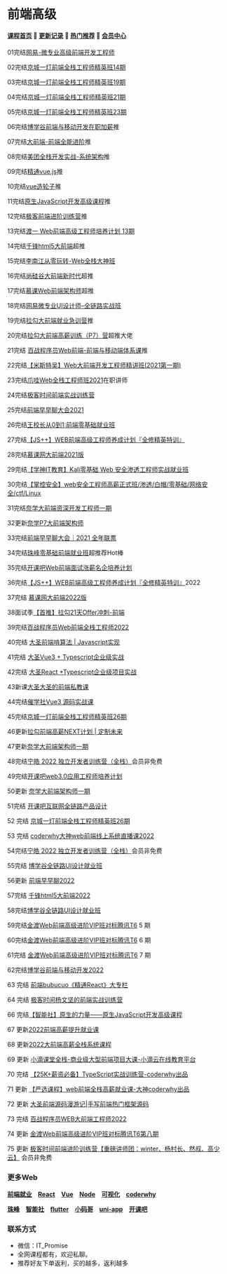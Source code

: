 # 前端高级

#### [**课程首页**](../index.md) 💖 [**更新记录**](./gxjl-2023.md) 💖 [**热门推荐**](./rmtj.md) 💖 [**会员中心**](./vip.md)

01完结[网易-微专业高级前端开发工程师](https://mooc.study.163.com/smartSpec/detail/1202816603.htm)

02完结[京城一灯前端全栈工程师精英班14期](https://ke.qq.com/course/1647350)

03完结[京城一灯前端全栈工程师精英班19期](https://ke.qq.com/course/1647350)

04完结[京城一灯前端全栈工程师精英班21期](https://ke.qq.com/course/1647350)

05完结[京城一灯前端全栈工程师精英班23期](https://ke.qq.com/course/1647350)

06完结[博学谷前端与移动开发在职加薪](https://www.boxuegu.com/course/detail-1132.html)推

07完结[大前端-前端全能进阶](https://class.imooc.com/sale/webfullstack)推

08完结[美团全栈开发实战-系统架构](https://ke.qq.com/course/443389)推

09完结[精通vue.js](https://ke.qq.com/course/package/22471)推

10完结[vue造轮子](https://xiedaimala.com/courses/6d63da67-6eea-4711-aeb4-0c3a949341dc/random/7c701b9ebc#/common)推

11完结[原生JavaScript开发高级课程](https://ke.qq.com/course/431292)推

12完结[极客前端进阶训练营](https://u.geekbang.org/subject/fe/100044701)推

13完结[渡一 Web前端高级工程师培养计划 13期](https://ke.qq.com/course/421612)

14完结[千锋html5大前端](http://wap.mobiletrain.org/dg/h5.html)超推

15完结[李南江从零玩转-Web全栈大神班](https://www.it666.com/classroom/2/introduction)

16完结[尚硅谷大前端新时代](http://www.atguigu.com/web/)超推

17完结[慕课Web前端架构师](https://class.imooc.com/sale/fearchitect)超推

18完结[网易微专业UI设计师–全链路实战班](https://study.163.com/course/introduction/1210803856.htm)

19完结[拉勾大前端就业急训营](https://kaiwu.lagou.com/fe_essential.html)推

20完结[拉勾大前端高薪训练（P7）营](https://kaiwu.lagou.com/fe_enhancement.html)超推大佬

21完结 [百战程序员Web前端-前端与移动端体系课](http://www.itbaizhan.cn/course/web)推

22完结[【米斯特吴】Web大前端开发工程师精讲班(2021第一期)](https://ke.qq.com/course/3202425)

23完结[爪哇Web全栈工程师班2021](http://www.zhaowaedu.com/#/page3_1)在职讲师

24完结[极客时间前端实战训练营](https://u.geekbang.org/subject/fe2nd)

25完结[前端早早聊大会2021](https://www.yuque.com/zaotalk)

26完结[王校长从0到1:前端零基础就业班](https://m.lizhiweike.com/channel2/444543)

27完结[【JS++】WEB前端高级工程师养成计划『全修精英特训』](https://ke.qq.com/course/334138)

28完结[慕课网大前端2021版](https://class.imooc.com/sale/webfullstack2021)

29完结[【学神IT教育】Kali零基础 Web 安全渗透工程师实战就业班](https://ke.qq.com/course/3549960)

30完结[【掌控安全】web安全工程师高薪正式班/渗透/白帽/零基础/网络安全/ctf/Linux](https://ke.qq.com/course/3615140)

31完结[奈学大前端资深开发工程师一期](https://e.naixuejiaoyu.com/detail/term_6171706346c0f_Aycl0W/25)

32更新[奈学P7大前端架构师](https://www.naixuejiaoyu.com/courseDetail?id=689)

33完结[前端早早聊大会｜2021 全年联票](https://www.huodongxing.com/go/2021)

34完结[珠峰零基础前端就业班](http://www.zhufengpeixun.cn/customize/js/index.html)超推荐Hot棒

35完结[开课吧Web前端面试涨薪名企培养计划](https://wx.kaikeba.com/vipcourse/30a1geoc3o/uu0zwtbog7)

36完结[【JS++】WEB前端高级工程师养成计划『全修精英特训』](https://ke.qq.com/course/334138)2022

37完结 [慕课网大前端2022版](https://class.imooc.com/sale/webfullstack2021)

38面试季[【首推】拉勾21天Offer冲刺-前端](https://edu.lagou.com/kw/mocha/view/KYTXM0OJ)

39完结[百战程序员Web前端全栈工程师2022](https://www.itbaizhan.com/stages/id/16)

40完结 [大圣前端啃算法 | Javascript实现](https://appx496fyc38425.h5.xiaoeknow.com/v1/goods/goods_detail/p_6206077ee4b066e96084552a?type=3)

41完结 [大圣Vue3 + Typescript企业级实战](https://appx496fyc38425.h5.xiaoeknow.com/v1/goods/goods_detail/p_620608bce4b054255d9d01fb?type=3)

42完结 [大圣React +Typescript企业级项目实战](https://appx496fyc38425.h5.xiaoeknow.com/v1/goods/goods_detail/p_620608f0e4b066e9608455cf?type=3)

43新课[大圣大圣的前端私教课](https://appx496fyc38425.h5.xiaoeknow.com/v1/goods/goods_detail/p_62163938e4b066e960885cad?type=3&product_id=p_62163938e4b066e960885cad&channel_id=)

44完结[催学社Vue3 源码实战课](https://appewiejl9g3764.h5.xiaoeknow.com/v1/goods/goods_detail/p_61fb595ce4b0beaee4275e1e)

45完结[京城一灯前端全栈工程师精英班26期](https://ke.qq.com/course/1647350)

46更新[拉勾前端高薪NEXT计划 | 定制未来](https://edu.lagou.com/growth/sem/fe-next.html)

47更新[奈学大前端架构师一期](https://e.naixuejiaoyu.com/detail/term_619bc9f2b8cb7_bq1Ajj/25)

48完结[宁皓 2022 独立开发者训练营（全栈）](https://mp.weixin.qq.com/s/ZobRzRrY-ITPqGiWDRNImQ)会员非免费

49完结[开课吧web3.0应用工程师培养计划](https://wx.kaikeba.com/vipcourse/tye3hvurya/6o38qeuxe9)

50更新 [奈学大前端架构师一期](https://e.naixuejiaoyu.com/detail/term_619bc9f2b8cb7_bq1Ajj/25)

51完结 [开课吧互联网全链路产品设计](https://www.kaikeba.com/course/vip/829)

52 完结 [京城一灯前端全栈工程师精英班26期](https://ke.qq.com/course/1647350)

53 完结 [coderwhy大神web前端线上系统直播课2022]()

54完结[宁皓 2022 独立开发者训练营（全栈）](https://mp.weixin.qq.com/s/ZobRzRrY-ITPqGiWDRNImQ)会员非免费

55完结 [博学谷全链路UI设计就业班](https://www.boxuegu.com/class/outline-3352.html)

56更新 [前端早早聊2022](https://www.yuque.com/zaotalk/posts)

57完结 [千锋html5大前端2022](http://www.mobiletrain.org/page/html5.html)

58完结[博学谷全链路UI设计就业班](https://www.boxuegu.com/class/outline-3352.html)

59完结[金渡Web前端高级进阶VIP班对标腾讯T6](https://ke.qq.com/course/461341) 5 期

60完结[金渡Web前端高级进阶VIP班对标腾讯T6](https://ke.qq.com/course/461341) 6 期

61完结 [金渡Web前端高级进阶VIP班对标腾讯T6](https://ke.qq.com/course/461341) 7 期

62完结[博学谷前端与移动开发2022](https://www.boxuegu.com/class/outline-1306.html)

63 完结 [前端bubucuo《精通React》大专栏](https://appuwwsm6cl6690.pc.xiaoe-tech.com/detail/p_62b2ce2ee4b0ba331dcb87c1/8)

64 完结 [极客时间杨文坚的前端实战训练营](https://u.geekbang.org/subject/fe3rd)

66 完结[【智能社】原生的力量——原生JavaScript开发高级课程](https://ke.qq.com/course/431292)

67 更新[2022前端高薪提升就业课](https://study.163.com/course/introduction/1212199806.htm)

68 更新[2022大前端高薪全栈系统课程](https://study.163.com/course/introduction/1212061805.htm)

69 更新 [小滴课堂全栈-商业级大型前端项目大课-小滴云在线教育平台](https://xdclass.net/videoDetailsPage?id=84)

70 完结 [【25K+薪资必备】TypeScript实战训练营-coderwhy出品](https://ke.qq.com/course/package/78117)

71 更新 [【严选课程】web前端全栈高薪就业课-大神coderwhy出品](https://ke.qq.com/course/4903388#term_id=105074578)

72 更新  [大圣前端源码漫游记|手写前端热门框架源码](https://appx496fyc38425.h5.xiaoeknow.com/v1/goods/goods_detail/p_629387e7e4b0cedf38b84f3)

73 完结 [百战程序员WEB大前端工程师2022](https://www.itbaizhan.com/course/web)

74 更新 [金渡Web前端高级进阶VIP班对标腾讯T6第八期](https://ke.qq.com/course/461341) 

75 更新 [极客时间前端进阶训练营【重磅讲师团：winter、杨村长、然叔、高少云】](https://u.geekbang.org/subject/fe4th) 会员非免费



### **更多Web**

[**前端就业**](./qianduanGJ.md) [**React**](./React.md) [**Vue**](./Vue.md) [**Node**](./Node.md) [**可视化**](./ksh.md) [**coderwhy**](./coderwhy.md)

[**珠峰**](./zhufeng.md) [**智能社**](./zns.md) [**flutter**](./flutter.md) [**小码哥**](./xiaomage.md) [**uni-app**](./uni-app.md) [**开课吧**](./kaikeba.md)



### 联系方式

-  微信：IT_Promise
-  全网课程都有，欢迎私聊。
-  推荐好友下单返利，买的越多，返利越多